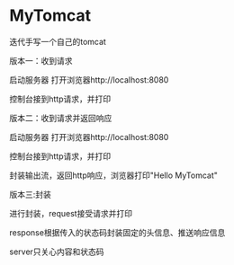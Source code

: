 # MyTomcat

迭代手写一个自己的tomcat

 版本一：收到请求
 
 启动服务器
 打开浏览器http://localhost:8080
 
 控制台接到http请求，并打印




  版本二：收到请求并返回响应
  
  启动服务器
  打开浏览器http://localhost:8080
  
  控制台接到http请求，并打印
  
  封装输出流，返回http响应，浏览器打印"Hello  MyTomcat"


 
 
 
  版本三:封装
  
  进行封装，request接受请求并打印
  
  response根据传入的状态码封装固定的头信息、推送响应信息
  
  server只关心内容和状态码
 
